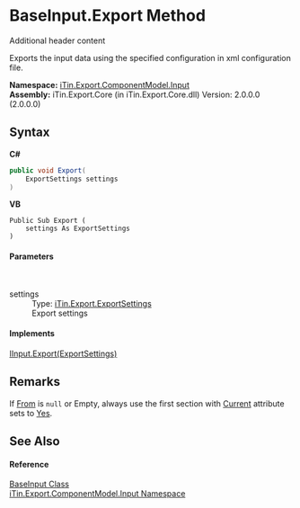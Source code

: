 # BaseInput.Export Method 
Additional header content 

Exports the input data using the specified configuration in xml configuration file.

**Namespace:**&nbsp;<a href="N_iTin_Export_ComponentModel_Input">iTin.Export.ComponentModel.Input</a><br />**Assembly:**&nbsp;iTin.Export.Core (in iTin.Export.Core.dll) Version: 2.0.0.0 (2.0.0.0)

## Syntax

**C#**<br />
``` C#
public void Export(
	ExportSettings settings
)
```

**VB**<br />
``` VB
Public Sub Export ( 
	settings As ExportSettings
)
```


#### Parameters
&nbsp;<dl><dt>settings</dt><dd>Type: <a href="T_iTin_Export_ExportSettings">iTin.Export.ExportSettings</a><br />Export settings</dd></dl>

#### Implements
<a href="M_iTin_Export_ComponentModel_Input_IInput_Export">IInput.Export(ExportSettings)</a><br />

## Remarks
If <a href="P_iTin_Export_ExportSettings_From">From</a> is `null` or Empty, always use the first section with <a href="P_iTin_Export_Model_ExportModel_Current">Current</a> attribute sets to <a href="T_iTin_Export_Model_YesNo">Yes</a>.

## See Also


#### Reference
<a href="T_iTin_Export_ComponentModel_Input_BaseInput">BaseInput Class</a><br /><a href="N_iTin_Export_ComponentModel_Input">iTin.Export.ComponentModel.Input Namespace</a><br />